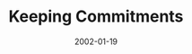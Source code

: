 ---
layout: message
category: message
series: "New Year, New Me"
title: "Keeping Commitments"
date: 2002-01-19
audio-description: "Some of the less talked about resolutions can lead to a healthier year for all of us.  "
audio: ""
audio-title: "Keeping Commitments"
audio-duration: ":"
---